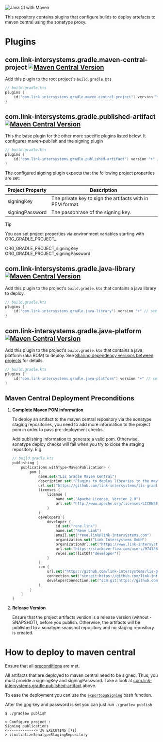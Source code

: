 ![Java CI with Maven](https://github.com/link-intersystems/lis-gradle-maven-central/workflows/Java%20CI%20with%20Gradle/badge.svg)

This repository contains plugins that configure builds to deploy artefacts to maven central using the sonatype proxy.  

# Plugins

## com.link-intersystems.gradle.maven-central-project [![Maven Central Version](https://img.shields.io/maven-central/v/com.link-intersystems.gradle.maven-central-project/com.link-intersystems.gradle.maven-central-project.gradle.plugin)](https://repo1.maven.org/maven2/com/link-intersystems/gradle/maven-central-project/com.link-intersystems.gradle.maven-central-project.gradle.plugin/)

Add this plugin to the root project's `build.gradle.kts`

```kotlin
// build.gradle.kts
plugins {
    id("com.link-intersystems.gradle.maven-central-project") version "+" // set a specific version
}
```

## com.link-intersystems.gradle.published-artifact [![Maven Central Version](https://img.shields.io/maven-central/v/com.link-intersystems.gradle.published-artifact/com.link-intersystems.gradle.published-artifact.gradle.plugin)](https://repo1.maven.org/maven2/com/link-intersystems/gradle/published-artifact/com.link-intersystems.gradle.published-artifact.gradle.plugin/)

This the base plugin for the other more specific plugins listed below. It configures maven-publish and the signing plugin 

```kotlin
// build.gradle.kts
plugins {
    id("com.link-intersystems.gradle.published-artifact") version "+" // set a specific version
}
```

The configured signing plugin expects that the following project properties are set:

| Project Property | Description                                               |
|------------------|-----------------------------------------------------------|
| signingKey       | The private key to sign the artifacts with in PEM format. |
| signingPassword  | The passphrase of the signing key.                        |

> [!TIP]
> You can set project properties via environment variables starting with ORG_GRADLE_PROJECT_
> 
> ORG_GRADLE_PROJECT_signingKey
> ORG_GRADLE_PROJECT_signingPassword

## com.link-intersystems.gradle.java-library [![Maven Central Version](https://img.shields.io/maven-central/v/com.link-intersystems.gradle.java-library/com.link-intersystems.gradle.java-library.gradle.plugin)](https://repo1.maven.org/maven2/com/link-intersystems/gradle/java-library/com.link-intersystems.gradle.java-library.gradle.plugin/)

Add this plugin to the project's `build.gradle.kts` that contains a java library to deploy.

```kotlin
// build.gradle.kts
plugins {
    id("com.link-intersystems.gradle.java-library") version "+" // set a specific version
}
```

## com.link-intersystems.gradle.java-platform [![Maven Central Version](https://img.shields.io/maven-central/v/com.link-intersystems.gradle.java-platform/com.link-intersystems.gradle.java-platform.gradle.plugin)](https://repo1.maven.org/maven2/com/link-intersystems/gradle/java-platform/com.link-intersystems.gradle.java-platform.gradle.plugin/)

Add this plugin to the project's `build.gradle.kts` that contains a java platform (aka BOM) to deploy. See [Sharing dependency versions between projects](https://docs.gradle.org/current/userguide/platforms.html) for details.

```kotlin
// build.gradle.kts
plugins {
    id("com.link-intersystems.gradle.java-platform") version "+" // set a specific version
}
```

## Maven Central Deployment Preconditions

1. **Complete Maven POM information**

    To deploy an artifact to the maven central repository via the sonatype staging repositories, you need to add more information
    to the project pom in order to pass pre-deployment checks.

    Add publishing information to generate a valid pom. Otherwise, sonatype deploy checks will fail when you try to
    close the staging repository. E.g.

    ```kotlin
    // build.gradle.kts
    publishing {
        publications.withType<MavenPublication> {
            pom {
                name.set("Lis Gradle Maven Central")
                description.set("Plugins to deploy libraries to the maven central repository.")
                url.set("https://github.com/link-intersystems/lis-gradle-maven-central")
                licenses {
                    license {
                        name.set("Apache License, Version 2.0")
                        url.set("http://www.apache.org/licenses/LICENSE-2.0.txt")
                    }
                }
                developers {
                    developer {
                        id.set("rene.link")
                        name.set("René Link")
                        email.set("rene.link@link-intersystems.com")
                        organization.set("Link Intersystems GmbH")
                        organizationUrl.set("https://www.link-intersystems.com")
                        url.set("https://stackoverflow.com/users/974186/ren%C3%A9-link")
                        roles.set(listOf("developer"))
                    }
                }
                scm {
                    url.set("https://github.com/link-intersystems/lis-gradle-maven-central")
                    connection.set("scm:git:https://github.com/link-intersystems/lis-gradle-maven-central.git")
                    developerConnection.set("scm:git:https://github.com/link-intersystems/lis-gradle-maven-central.git")
                }
            }
        }
    }
    ```
   
2. **Release Version**

   Ensure that the project artifacts version is a release version (without -SNAPSHOT), before you publish.
   Otherwise, the artifacts will be published to a sonatype snapshot repository and no staging repository is created.

# How to deploy to maven central

Ensure that all [preconditions](#maven-central-deployment-preconditions) are met.

All artifacts that are deployed to maven central need to be signed. Thus, you must provide a signingKey and signingPassword.
Take a look at [com.link-intersystems.gradle.published-artifact](#comlink-intersystemsgradlepublished-artifact-) above.

To ease the deployment you can use the [`exportGpgSigning`](https://gist.github.com/renelink/6a12336b5282c94a69a598deddf295ab) bash function.

After the gpg key and password is set you can just run `./gradlew publish`

```shell
$ ./gradlew publish

> Configure project :
Signing publications
<-------------> 3% EXECUTING [7s]
> :initializeSonatypeStagingRepository
```

